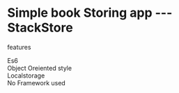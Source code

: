 <h1>Simple book Storing app ---StackStore</h1>

<p>features</p>

Es6 <br>
Object Oreiented style <br>
Localstorage <br>
No Framework used 
